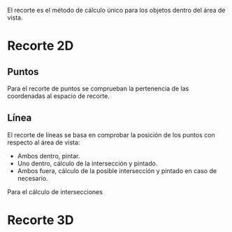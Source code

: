 El recorte es el método de cálculo único para los objetos dentro del área de vista.
# Recorte 2D
## Puntos
Para el recorte de puntos se comprueban la pertenencia de las coordenadas al espacio de recorte.
## Línea
El recorte de líneas se basa en comprobar la posición de los puntos con respecto al área de vista:
- Ambos dentro, pintar.
- Uno dentro, cálculo de la intersección y pintado.
- Ambos fuera, cálculo de la posible intersección y pintado en caso de necesario.

Para el cálculo de intersecciones 
# Recorte 3D